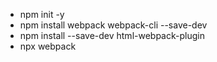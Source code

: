 
- npm init -y
- npm install webpack webpack-cli --save-dev
- npm install --save-dev html-webpack-plugin
- npx webpack

